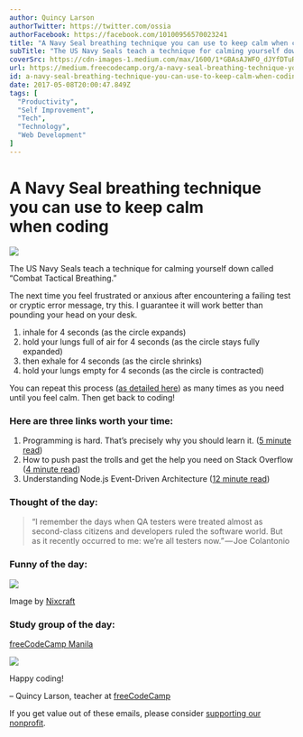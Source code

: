 ```yaml
---
author: Quincy Larson
authorTwitter: https://twitter.com/ossia
authorFacebook: https://facebook.com/10100956570023241
title: "A Navy Seal breathing technique you can use to keep calm when coding"
subTitle: "The US Navy Seals teach a technique for calming yourself down called “Combat Tactical Breathing.”..."
coverSrc: https://cdn-images-1.medium.com/max/1600/1*GBAsAJWFO_dJYfDTuRDNmw.gif
url: https://medium.freecodecamp.org/a-navy-seal-breathing-technique-you-can-use-to-keep-calm-when-coding-f05a66da8067
id: a-navy-seal-breathing-technique-you-can-use-to-keep-calm-when-coding-f05a66da8067
date: 2017-05-08T20:00:47.849Z
tags: [
  "Productivity",
  "Self Improvement",
  "Tech",
  "Technology",
  "Web Development"
]
---
```

# A Navy Seal breathing technique you can use to keep calm when coding



![](https://cdn-images-1.medium.com/max/1600/1*GBAsAJWFO_dJYfDTuRDNmw.gif)



The US Navy Seals teach a technique for calming yourself down called “Combat Tactical Breathing.”

The next time you feel frustrated or anxious after encountering a failing test or cryptic error message, try this. I guarantee it will work better than pounding your head on your desk.

1.  inhale for 4 seconds (as the circle expands)
2.  hold your lungs full of air for 4 seconds (as the circle stays fully expanded)
3.  then exhale for 4 seconds (as the circle shrinks)
4.  hold your lungs empty for 4 seconds (as the circle is contracted)

You can repeat this process ([as detailed here](https://fcc.im/2pZNG5E)) as many times as you need until you feel calm. Then get back to coding!

### Here are three links worth your time:

1.  Programming is hard. That’s precisely why you should learn it. ([5 minute read](https://fcc.im/2qiUazp))
2.  How to push past the trolls and get the help you need on Stack Overflow ([4 minute read](https://fcc.im/2qKNFFw))
3.  Understanding Node.js Event-Driven Architecture ([12 minute read](https://fcc.im/2pXotdU))

### Thought of the day:

> “I remember the days when QA testers were treated almost as second-class citizens and developers ruled the software world. But as it recently occurred to me: we’re all testers now.” — Joe Colantonio

### Funny of the day:



![](https://cdn-images-1.medium.com/max/1600/1*Z-9cUR6sU8tjNVVgshgROw.png)



Image by [Nixcraft](https://fcc.im/2qTTjCm)

### Study group of the day:

[freeCodeCamp Manila](https://fcc.im/2pdWOXe)



![](https://cdn-images-1.medium.com/max/1600/1*A2pDyDFpVALh6Z2lPEWN2g.jpeg)



Happy coding!

– Quincy Larson, teacher at [freeCodeCamp](http://bit.ly/2j7Q1dN)

If you get value out of these emails, please consider [supporting our nonprofit](http://bit.ly/donate-to-fcc).









